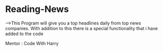 # Reading-News

-->This Program will give you a top headlines daily from top news companies. With addition to this there is a special functionality that i have added to the code

Mentor : Code With Harry
